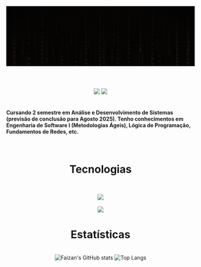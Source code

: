 <!-- ### Olá, Seja Bem Vindo! 

[![Linkedin](https://img.shields.io/badge/LinkedIn-0077B5?style=for-the-badge&logo=linkedin&logoColor=white)](https://www.linkedin.com/in/fellype-souza-32a083261/)
[![Gmail](https://img.shields.io/badge/Gmail-D14836?style=for-the-badge&logo=gmail&logoColor=white)](mailto:fellypedev22@gmail.com)

![Fellype GitHub stats](https://github-readme-stats.vercel.app/api?username=FellypeSouza&show_icons=true&theme=dark)
<div style="display: flex;justify-content:center;"><br/>
<img  alt="html5" src="https://img.shields.io/badge/HTML5-E34F26?style=for-the-badge&logo=html5&logoColor=white" />
<img  alt="css3" src="https://img.shields.io/badge/CSS-239120?&style=for-the-badge&logo=css3&logoColor=white" />
<img  alt="javascript" src="https://img.shields.io/badge/JavaScript-F7DF1E?style=for-the-badge&logo=javascript&logoColor=black" />
<img  alt="reactjs" src="https://shields.io/badge/react-black?logo=react&style=for-the-badge" />
<img  alt="bootstrap" src="https://img.shields.io/badge/Bootstrap-563D7C?style=for-the-badge&logo=bootstrap&logoColor=white" />
</div><br>
![Top Langs](https://github-readme-stats.vercel.app/api/top-langs/?username=FellypeSouza&layout=compact&theme=transparent)
-->
<div>
  <img src="./backgroundd.jpg" alt="Background"/>
</div>
<h1></h1>
<br/>
<div align="center">
  <a href="https://www.linkedin.com/in/fellype-souza-32a083261/" target="_blank"><img src="https://img.shields.io/badge/LinkedIn-0077B5?style=for-the-badge&logo=linkedin&logoColor=white"/></a>
  <a href="mailto:fellypedev22@gmail.com" target="_blank"><img src="https://img.shields.io/badge/Gmail-D14836?style=for-the-badge&logo=gmail&logoColor=white"/></a>
</div>
<br>
<div>
  <h4>Cursando 2 semestre em Análise e Desenvolvimento de Sistemas (previsão de conclusão para Agosto 2025). Tenho conhecimentos em Engenharia de Software I (Metodologias Ágeis), Lógica de Programação, Fundamentos de Redes, etc. </h4>
</div>
<br>
<h1 align="center">Tecnologias</h1>

<br>
<p align="center">
  <a href="https://skillicons.dev">
    <img src="https://skillicons.dev/icons?i=html,css,sass,js,react,bootstrap,cs" />
  </a>
</p>
<p align="center">
  <a href="https://skillicons.dev">
    <img src="https://skillicons.dev/icons?i=git,github,linux," />
  </a>
</p>

<h1 align="center">Estatísticas</h1>

<br>
<div align="center">
<img alt="Faizan's GitHub stats" width="450" src="https://github-readme-stats.vercel.app/api?username=FellypeSouza&custom_title=Github+Stats&bg_color=00000000&hide_border=true&show_icons=true&text_color=667799&title_color=388286&icon_color=388286">
<img alt="Top Langs" width="350" src="https://github-readme-stats.vercel.app/api/top-langs/?username=FellypeSouza&layout=compact&hide_border=true&bg_color=00000000&text_color=667799&custom_title=Top+Languages&title_color=388286">
</div>

